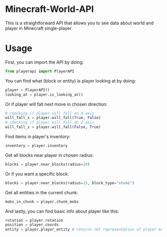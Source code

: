 # Minecraft-World-API

This is a straightforward API that allows you to see data about world and player in Minecraft single-player.

# Usage

First, you can import the API by doing:

```python
from playerapi import PlayerAPI
```

You can find what (block or entity) is player looking at by doing:


```python
player = PlayerAPI()
looking_at = player.is_looking_at()
```

Or if player will fall next move in chosen direction:
```python
# checking if player will fall on X-axis
will_fall_x = player.will_fall(True, False)
# checking if player will fall on Z-axis
will_fall_z = player.will_fall(False, True)
```
Find items in player's inventory:

```python
inventory = player.inventory
```

Get all blocks near player in chosen radius:

```python
blocks = player.near_blocks(radius=20)
```
Or if you want a specific block:
```python
blocks = player.near_blocks(radius=15, block_type="stone")
```

Get all entities in the current chunk:
```python
mobs_in_chunk = player.chunk_mobs
```

And lastly, you can find basic info about player like this:
```python
rotation = player.rotation
position = player.coords
entity = player.player_entity # returns nbt representation of player entity
```


